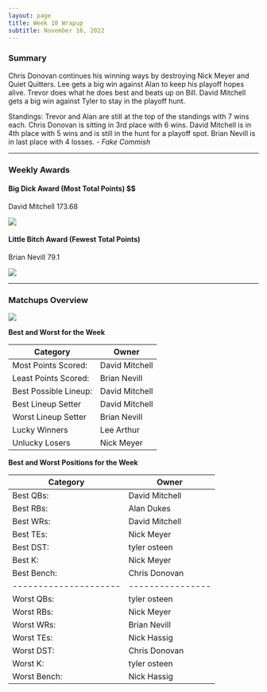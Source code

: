 ```yaml
---
layout: page
title: Week 10 Wrapup
subtitle: November 16, 2022
---
```


### Summary

Chris Donovan continues his winning ways by destroying Nick Meyer and Quiet Quitters. Lee gets a big win against Alan to keep his playoff hopes alive. Trevor does what he does best and beats up on Bill. David Mitchell gets a big win against Tyler to stay in the playoff hunt.

Standings:
Trevor and Alan are still at the top of the standings with 7 wins each. Chris Donovan is sitting in 3rd place with 6 wins. David Mitchell is in 4th place with 5 wins and is still in the hunt for a playoff spot. Brian Nevill is in last place with 4 losses.  *- Fake Commish*

___

### Weekly Awards

#### Big Dick Award (Most Total Points) $$
David Mitchell 173.68 

![](https://media4.giphy.com/media/l4KhWoeoyjJIP57ri/giphy.gif?cid=3aa7f812556z2x1c5w3gy2xv20xfvhrgrs2y0cgpelanzlgm&rid=giphy.gif&ct=g)

#### Little Bitch Award (Fewest Total Points)
Brian Nevill 79.1 

![](https://media0.giphy.com/media/xTiTnLbo0KIJ8hrNjG/giphy.gif?cid=3aa7f812ccp84xfw14fr5k9o3my4rvp39ag5wbdajp1aliq3&rid=giphy.gif&ct=g)


___

### Matchups Overview

![](../assets/img/week10_matchups.png)


**Best and Worst for the Week**


| Category              | Owner          |
|-----------------------|----------------|
| Most Points Scored:   | David Mitchell |
| Least Points Scored:  | Brian Nevill   |
| Best Possible Lineup: | David Mitchell |
| Best Lineup Setter    | David Mitchell |
| Worst Lineup Setter   | Brian Nevill   |
| Lucky Winners         | Lee Arthur     |
| Unlucky Losers        | Nick Meyer     |


**Best and Worst Positions for the Week**


| Category              | Owner            |
|-----------------------|------------------|
| Best QBs:             | David Mitchell   |
| Best RBs:             | Alan Dukes       |
| Best WRs:             | David Mitchell   |
| Best TEs:             | Nick Meyer       |
| Best DST:             | tyler osteen     |
| Best K:               | Nick Meyer       |
| Best Bench:           | Chris Donovan    |
| --------------------- | ---------------- |
| Worst QBs:            | tyler osteen     |
| Worst RBs:            | Nick Meyer       |
| Worst WRs:            | Brian Nevill     |
| Worst TEs:            | Nick Hassig      |
| Worst DST:            | Chris Donovan    |
| Worst K:              | tyler osteen     |
| Worst Bench:          | Nick Hassig      |


